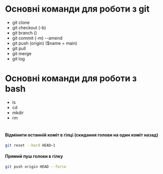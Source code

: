 # Основні команди для роботи з git

- git clone
- git checkout (-b)
- git branch ()
- git commit (-m) --amend
- git push (origin) ($name = main) 
- git pull 
- git merge
- git log

# Основні команди для роботи з bash

- ls
- cd
- mkdir
- rm
#


#### Відмінити останній коміт в гілці (скидання голови на один коміт назад)

```bash
git reset --hard HEAD~1
```

#### Прямий пуш голови в гілку

```bash
git push origin HEAD --force
```


